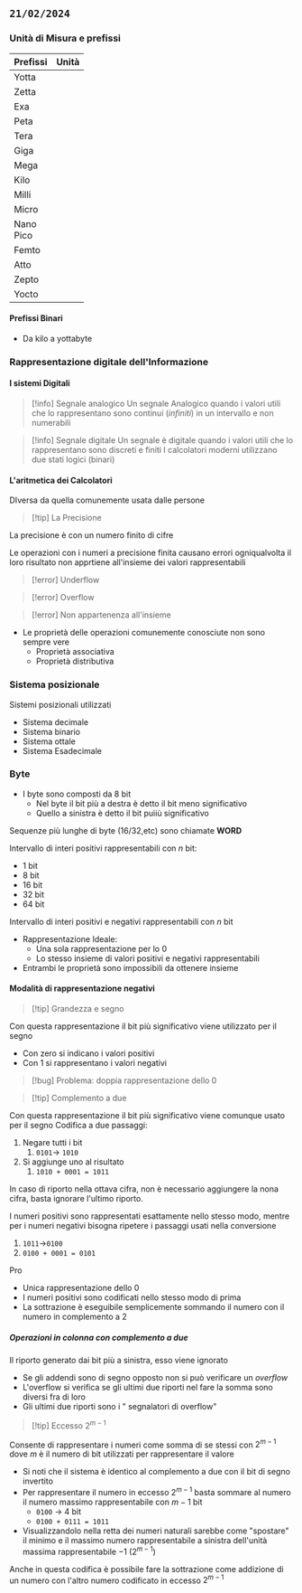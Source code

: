 ## `21/02/2024`

### Unità di Misura e prefissi

| Prefissi     | Unità |
| ------------ | ----- |
| Yotta        |       |
| Zetta        |       |
| Exa          |       |
| Peta         |       |
| Tera         |       |
| Giga         |       |
| Mega         |       |
| Kilo         |       |
| Milli        |       |
| Micro        |       |
| Nano<br>Pico |       |
| Femto        |       |
| Atto         |       |
| Zepto        |       |
| Yocto        |       |
#### Prefissi Binari
- Da kilo a yottabyte

### Rappresentazione digitale dell'Informazione
#### I sistemi Digitali
>[!info] Segnale analogico
>Un segnale Analogico quando i valori utili che lo rappresentano sono continui (*infiniti*) in un intervallo e non numerabili

>[!info] Segnale digitale
>Un segnale è digitale quando i valori utili che lo rappresentano sono discreti e finiti
>I calcolatori moderni utilizzano due stati logici (binari)

#### L'aritmetica dei Calcolatori
DIversa da quella comunemente usata dalle persone

>[!tip] La Precisione

La precisione è con un numero finito di cifre

Le operazioni con i numeri a precisione finita causano errori ogniqualvolta il loro risultato non apprtiene all'insieme dei valori rappresentabili

>[!error] Underflow

>[!error] Overflow

>[!error] Non appartenenza all'insieme

- Le proprietà delle operazioni comunemente conosciute non sono sempre vere
	- Proprietà associativa
	- Proprietà distributiva


### Sistema posizionale
Sistemi posizionali utilizzati
- Sistema decimale
- Sistema binario
- Sistema ottale
- Sistema Esadecimale



### Byte
- I byte sono composti da 8 bit
	- Nel byte il bit più a destra è detto il bit meno significativo
	- Quello a sinistra è detto il bit puìiù significativo

Sequenze più lunghe di byte (16/32,etc) sono chiamate **WORD**

Intervallo di interi positivi rappresentabili con $n$ bit:
- 1 bit
- 8 bit
- 16 bit
- 32 bit
- 64 bit

Intervallo di interi positivi e negativi rappresentabili con $n$ bit
- Rappresentazione Ideale:
	- Una sola rappresentazione per lo $0$
	- Lo stesso insieme di valori positivi e negativi rappresentabili
- Entrambi le proprietà sono impossibili da ottenere insieme

#### Modalità di rappresentazione negativi
>[!tip] Grandezza e segno

Con questa rappresentazione il bit più significativo viene utilizzato per il segno
- Con zero si indicano i valori positivi
- Con 1 si rappresentano i valori negativi

>[!bug] Problema: doppia rappresentazione dello $0$

>[!tip] Complemento a due

Con questa rappresentazione il bit più significativo viene comunque usato per il segno
Codifica a due passaggi:
1. Negare tutti i bit
	1. `0101`$\to$ `1010`
2. Si aggiunge uno al risultato
	1. `1010 + 0001 = 1011`

In caso di riporto nella ottava cifra, non è necessario aggiungere la nona cifra, basta ignorare l'ultimo riporto.

I numeri positivi sono rappresentati esattamente nello stesso modo, mentre per i numeri negativi bisogna ripetere i passaggi usati nella conversione
1. `1011`$\to$`0100`
2. `0100 + 0001 = 0101`

Pro
- Unica rappresentazione dello $0$
- I numeri positivi sono codificati nello stesso modo di prima
- La sottrazione è eseguibile semplicemente sommando il numero con il numero in complemento a $2$
##### Operazioni in colonna con complemento a due

Il riporto generato dai bit più a sinistra, esso viene ignorato
- Se gli addendi sono di segno opposto non si può verificare un *overflow*
- L'overflow si verifica se gli ultimi due riporti nel fare la somma sono diversi fra di loro
-  Gli ultimi due riporti sono i " segnalatori di overflow"
>[!tip] Eccesso $2^{m-1}$

Consente di rappresentare i numeri come somma di se stessi con $2^{m-1}$ dove $m$ è il numero di bit  utilizzati per rappresentare il valore
- Si noti che il sistema è identico al complemento a due con il bit di segno invertito
- Per rappresentare il numero in eccesso $2^{m-1}$ basta sommare al numero il numero massimo rappresentabile con $m-1$ bit 
	- `0100` $\to$ 4 bit
	- `0100 + 0111 = 1011`
- Visualizzandolo nella retta dei numeri naturali sarebbe come "spostare" il minimo e il massimo numero rappresentabile a sinistra dell'unità massima rappresentabile $-1$ ($2^{m-1}$)

Anche in questa codifica è possibile fare la sottrazione come addizione di un numero con l'altro numero codificato in eccesso $2^{m-1}$


